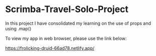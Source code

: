 # Scrimba-Travel-Solo-Project

In this project I have consolidated my learning on the use of props and using .map()

To view my app in web browser, please use the link below:

https://frolicking-druid-66ad78.netlify.app/
